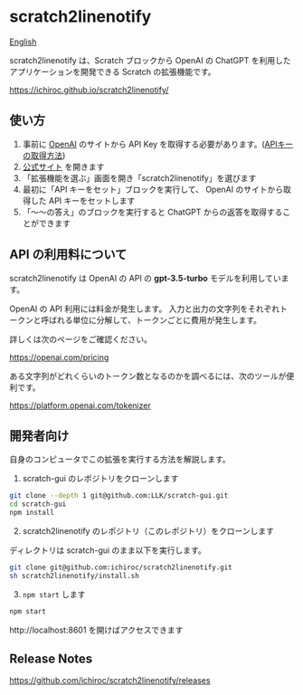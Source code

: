 # scratch2linenotify

[English](README.md)

scratch2linenotify は、Scratch ブロックから OpenAI の ChatGPT を利用したアプリケーションを開発できる Scratch の拡張機能です。

https://ichiroc.github.io/scratch2linenotify/

## 使い方

1. 事前に [OpenAI](https://openai.com/) のサイトから API Key を取得する必要があります。([APIキーの取得方法](APIKEY_SETUP.ja.md))
2. [公式サイト](https://ichiroc.github.io/scratch2linenotify/) を開きます
3. 「拡張機能を選ぶ」画面を開き「scratch2linenotify」を選びます
4. 最初に「API キーをセット」ブロックを実行して、 OpenAI のサイトから取得した API キーをセットします
5. 「〜〜の答え」のブロックを実行すると ChatGPT からの返答を取得することができます

## API の利用料について

scratch2linenotify は OpenAI の API の **gpt-3.5-turbo** モデルを利用しています。

OpenAI の API 利用には料金が発生します。
入力と出力の文字列をそれぞれトークンと呼ばれる単位に分解して、トークンごとに費用が発生します。

詳しくは次のページをご確認ください。

https://openai.com/pricing

ある文字列がどれくらいのトークン数となるのかを調べるには、次のツールが便利です。

https://platform.openai.com/tokenizer

## 開発者向け

自身のコンピュータでこの拡張を実行する方法を解説します。

1. scratch-gui のレポジトリをクローンします

```sh
git clone --depth 1 git@github.com:LLK/scratch-gui.git
cd scratch-gui
npm install
```

2. scratch2linenotify のレポジトリ（このレポジトリ）をクローンします

ディレクトリは scratch-gui のまま以下を実行します。

```sh
git clone git@github.com:ichiroc/scratch2linenotify.git
sh scratch2linenotify/install.sh
```

3. `npm start` します

```sh
npm start
```

http://localhost:8601 を開けばアクセスできます

## Release Notes

https://github.com/ichiroc/scratch2linenotify/releases
